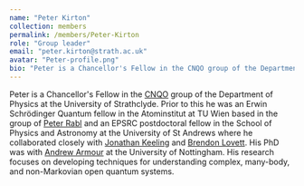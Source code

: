 ```yaml
---
name: "Peter Kirton"
collection: members
permalink: /members/Peter-Kirton
role: "Group leader"
email: "peter.kirton@strath.ac.uk"
avatar: "Peter-profile.png"
bio: "Peter is a Chancellor's Fellow in the CNQO group of the Department of Physics at the University of Strathclyde. Prior to this he was an Erwin Schr&ouml;dinger Quantum fellow in the Atominstitut at TU Wien based in the group of Peter Rabl and an EPSRC postdoctoral fellow in the School of Physics and Astronomy at the University of St Andrews where he collaborated closely with Jonathan Keeling and Brendon Lovett. His PhD was with Andrew Armour at the University of Nottingham. His research focuses on developing techniques for understanding complex, many-body, and non-Markovian open quantum systems."
---
```


<div>

<p> Peter is a Chancellor's Fellow in the <a href="http://cnqo.phys.strath.ac.uk/" target="_blank">CNQO</a> group of the Department of Physics at the University of Strathclyde. Prior to this he was an Erwin Schr&ouml;dinger Quantum fellow in the Atominstitut at TU Wien based in the group of <a href="https://ati.tuwien.ac.at//research_areas/quantum_optics_theory/research/EN/" target="_blank">Peter Rabl</a> and an EPSRC postdoctoral fellow in the School of Physics and Astronomy at the University of St Andrews where he collaborated closely with <a href="https://www.st-andrews.ac.uk/~jmjk/" target="_blank">Jonathan Keeling</a> and <a href="https://www.st-andrews.ac.uk/~bwl4" target="_blank">Brendon Lovett</a>. His PhD was with <a href="https://www.nottingham.ac.uk/~ppxada/" target="_blank">Andrew Armour</a> at the University of Nottingham. His research focuses on developing techniques for understanding complex, many-body, and non-Markovian open quantum systems. </p>

</div>